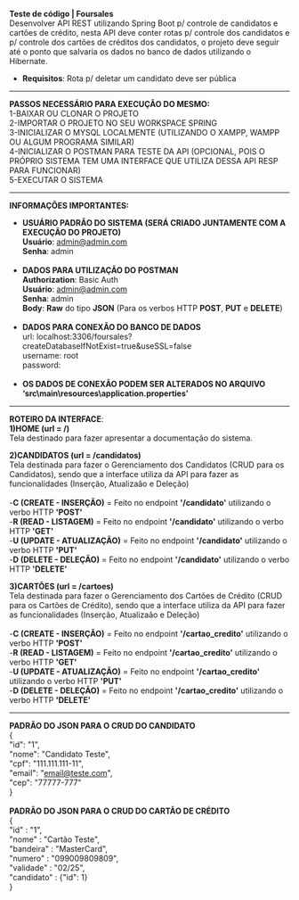 <strong>Teste de código | Foursales</strong><br>
Desenvolver API REST utilizando Spring Boot p/ controle de candidatos e cartões de crédito, nesta API deve conter rotas p/ controle dos candidatos e p/ controle dos cartões de créditos dos candidatos, o projeto deve seguir até o ponto que salvaria os dados no banco de dados utilizando o Hibernate.<br>
- <strong>Requisitos</strong>: Rota p/ deletar um candidato deve ser pública
---------------------------------------------------------------------------------------------------------------------------

<strong>PASSOS NECESSÁRIO PARA EXECUÇÃO DO MESMO:</strong><br>
1-BAIXAR OU CLONAR O PROJETO<br>
2-IMPORTAR O PROJETO NO SEU WORKSPACE SPRING<br>
3-INICIALIZAR O MYSQL LOCALMENTE (UTILIZANDO O XAMPP, WAMPP OU ALGUM PROGRAMA SIMILAR)<br>
4-INICIALIZAR O POSTMAN PARA TESTE DA API (OPCIONAL, POIS O PRÓPRIO SISTEMA TEM UMA INTERFACE QUE UTILIZA DESSA API RESP PARA FUNCIONAR)<br>
5-EXECUTAR O SISTEMA<br>

---------------------------------------------------------------------------------------------------------------------------

<strong>INFORMAÇÕES IMPORTANTES:</strong><br>
- <strong>USUÁRIO PADRÃO DO SISTEMA (SERÁ CRIADO JUNTAMENTE COM A EXECUÇÃO DO PROJETO)</strong><br>
	<strong>Usuário</strong>: admin@admin.com<br>
	<strong>Senha</strong>: admin<br><br>
- <strong>DADOS PARA UTILIZAÇÃO DO POSTMAN</strong> <br>
  <strong>Authorization</strong>: Basic Auth<br>
  <strong>Usuário</strong>: admin@admin.com<br>
	<strong>Senha</strong>: admin<br>
  <strong>Body</strong>: <strong>Raw</strong> do tipo <strong>JSON</strong> (Para os verbos HTTP <strong>POST</strong>, <strong>PUT</strong> e <strong>DELETE</strong>)<br><br>
- <strong>DADOS PARA CONEXÃO DO BANCO DE DADOS</strong> <br>
	url: localhost:3306/foursales?createDatabaseIfNotExist=true&useSSL=false<br>
	username: root<br>
	password:<br><br>
- <strong>OS DADOS DE CONEXÃO PODEM SER ALTERADOS NO ARQUIVO ‘src\main\resources\application.properties’</strong><br>

---------------------------------------------------------------------------------------------------------------------------

<strong>ROTEIRO DA INTERFACE</strong>:<br>
<strong>1)HOME (url = /)</strong> <br>
Tela destinado para fazer apresentar a documentação do sistema.<br>

<strong>2)CANDIDATOS (url = /candidatos)</strong><br>
Tela destinada para fazer o Gerenciamento dos Candidatos (CRUD para os Candidatos), sendo que a interface utiliza da API para fazer as funcionalidades (Inserção, Atualizaão e Deleção)<br><br>
-<strong>C (CREATE - INSERÇÃO)</strong> = Feito no endpoint <strong>'/candidato'</strong> utilizando o verbo HTTP <strong>'POST'</strong><br>
-<strong>R (READ - LISTAGEM)</strong> = Feito no endpoint <strong>'/candidato'</strong> utilizando o verbo HTTP <strong>'GET'</strong><br>
-<strong>U (UPDATE - ATUALIZAÇÃO)</strong> = Feito no endpoint <strong>'/candidato'</strong> utilizando o verbo HTTP <strong>'PUT'</strong><br>
-<strong>D (DELETE - DELEÇÃO)</strong> = Feito no endpoint <strong>'/candidato'</strong> utilizando o verbo HTTP <strong>'DELETE'</strong><br>
  
<strong>3)CARTÕES (url = /cartoes)</strong><br>
Tela destinada para fazer o Gerenciamento dos Cartões de Crédito (CRUD para os Cartões de Crédito), sendo que a interface utiliza da API para fazer as funcionalidades (Inserção, Atualizaão e Deleção)<br><br>
-<strong>C (CREATE - INSERÇÃO)</strong> = Feito no endpoint <strong>'/cartao_credito'</strong> utilizando o verbo HTTP <strong>'POST'</strong><br>
-<strong>R (READ - LISTAGEM)</strong> = Feito no endpoint <strong>'/cartao_credito'</strong> utilizando o verbo HTTP <strong>'GET'</strong><br>
-<strong>U (UPDATE - ATUALIZAÇÃO)</strong> = Feito no endpoint <strong>'/cartao_credito'</strong> utilizando o verbo HTTP <strong>'PUT'</strong><br>
-<strong>D (DELETE - DELEÇÃO)</strong> = Feito no endpoint <strong>'/cartao_credito'</strong> utilizando o verbo HTTP <strong>'DELETE'</strong><br>

---------------------------------------------------------------------------------------------------------------------------

<strong>PADRÃO DO JSON PARA O CRUD DO CANDIDATO</strong><br>
 {<br>
    "id": "1",<br>
    "nome": "Candidato Teste",<br>
    "cpf": "111.111.111-11",<br>
    "email": "email@teste.com",<br>
    "cep": "77777-777"<br>
}<br><br>
<strong>PADRÃO DO JSON PARA O CRUD DO CARTÃO DE CRÉDITO</strong><br>
{<br>
    "id" : "1",<br>
    "nome" : "Cartão Teste",<br>
    "bandeira" : "MasterCard",<br>
    "numero" : "099009809809",<br>
    "validade" : "02/25",<br>
    "candidato" : {"id": 1}<br>
}<br>
